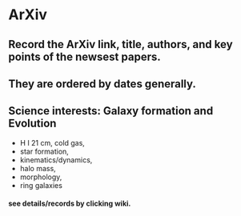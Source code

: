 # ArXiv
## Record the ArXiv link, title, authors, and key points of the newsest papers. 
## They are ordered by dates generally.
## Science interests: Galaxy formation and Evolution
* H I 21 cm, cold gas, 
* star formation, 
* kinematics/dynamics, 
* halo mass, 
* morphology,
* ring galaxies
#### see details/records by clicking wiki.  
